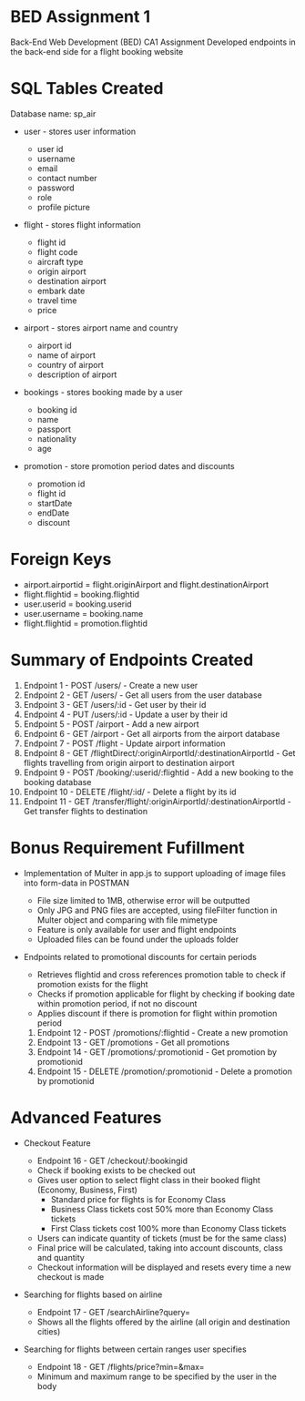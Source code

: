# BED Assignment 1
Back-End Web Development (BED) CA1 Assignment
Developed endpoints in the back-end side for a flight booking website

# SQL Tables Created
Database name: sp_air
- user - stores user information
    - user id
    - username
    - email
    - contact number
    - password
    - role
    - profile picture

- flight - stores flight information
    - flight id 
    - flight code
    - aircraft type
    - origin airport
    - destination airport
    - embark date
    - travel time
    - price
 
- airport - stores airport name and country
    - airport id
    - name of airport
    - country of airport
    - description of airport

- bookings - stores booking made by a user
    - booking id
    - name
    - passport
    - nationality
    - age

- promotion - store promotion period dates and discounts
    - promotion id
    - flight id
    - startDate
    - endDate
    - discount

# Foreign Keys
- airport.airportid = flight.originAirport and flight.destinationAirport
- flight.flightid = booking.flightid
- user.userid = booking.userid
- user.username = booking.name
- flight.flightid = promotion.flightid

# Summary of Endpoints Created
1. Endpoint 1 - POST /users/ - Create a new user
2. Endpoint 2 - GET /users/ - Get all users from the user database
3. Endpoint 3 - GET /users/:id - Get user by their id
4. Endpoint 4 - PUT /users/:id - Update a user by their id
5. Endpoint 5 - POST /airport - Add a new airport
6. Endpoint 6 - GET /airport - Get all airports from the airport database
7. Endpoint 7 - POST /flight - Update airport information
8. Endpoint 8 - GET /flightDirect/:originAirportId/:destinationAirportId - Get flights travelling from origin airport to destination airport
9. Endpoint 9 - POST /booking/:userid/:flightid - Add a new booking to the booking database
10. Endpoint 10 - DELETE /flight/:id/ - Delete a flight by its id
11. Endpoint 11 - GET /transfer/flight/:originAirportId/:destinationAirportId - Get transfer flights to destination

# Bonus Requirement Fufillment
- Implementation of Multer in app.js to support uploading of image files into form-data in POSTMAN
    - File size limited to 1MB, otherwise error will be outputted
    - Only JPG and PNG files are accepted, using fileFilter function in Multer object and comparing with file mimetype
    - Feature is only available for user and flight endpoints
    - Uploaded files can be found under the uploads folder

- Endpoints related to promotional discounts for certain periods
    - Retrieves flightid and cross references promotion table to check if promotion exists for the flight
    - Checks if promotion applicable for flight by checking if booking date within promotion period, if not no discount
    - Applies discount if there is promotion for flight within promotion period

    1. Endpoint 12 - POST /promotions/:flightid - Create a new promotion
    2. Endpoint 13 - GET /promotions - Get all promotions
    3. Endpoint 14 - GET /promotions/:promotionid - Get promotion by promotionid
    4. Endpoint 15 - DELETE /promotion/:promotionid - Delete a promotion by promotionid

# Advanced Features
- Checkout Feature
    - Endpoint 16 - GET /checkout/:bookingid
    - Check if booking exists to be checked out
    - Gives user option to select flight class in their booked flight (Economy, Business, First)
        - Standard price for flights is for Economy Class
        - Business Class tickets cost 50% more than Economy Class tickets
        - First Class tickets cost 100% more than Economy Class tickets
    - Users can indicate quantity of tickets (must be for the same class)
    - Final price will be calculated, taking into account discounts, class and quantity
    - Checkout information will be displayed and resets every time a new checkout is made

- Searching for flights based on airline
    - Endpoint 17 - GET /searchAirline?query=
    - Shows all the flights offered by the airline (all origin and destination cities)

- Searching for flights between certain ranges user specifies
    - Endpoint 18 - GET /flights/price?min=&max=
    - Minimum and maximum range to be specified by the user in the body


